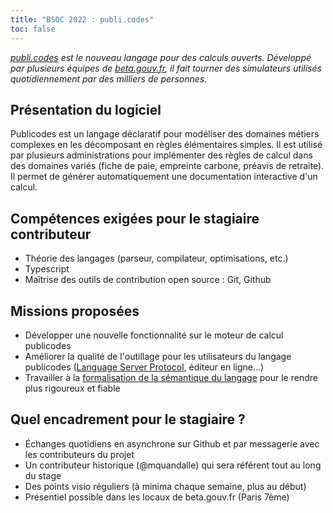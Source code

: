 ```yaml
---
title: "BSOC 2022 : publi.codes"
toc: false
---
```


*[publi.codes](https://publi.codes) est le nouveau langage pour des calculs ouverts. Développé par plusieurs équipes de [beta.gouv.fr](https://beta.gouv.fr), il fait tourner des simulateurs utilisés quotidiennement par des milliers de personnes.*

## Présentation du logiciel

Publicodes est un langage déclaratif pour modéliser des domaines métiers complexes en les décomposant en règles élémentaires simples. Il est utilisé par plusieurs administrations pour implémenter des règles de calcul dans des domaines variés (fiche de paie, empreinte carbone, préavis de retraite). Il permet de générer automatiquement une documentation interactive d'un calcul.

## Compétences exigées pour le stagiaire contributeur

- Théorie des langages (parseur, compilateur, optimisations, etc.)
- Typescript
- Maîtrise des outils de contribution open source : Git, Github

## Missions proposées

- Développer une nouvelle fonctionnalité sur le moteur de calcul publicodes
- Améliorer la qualité de l'outillage pour les utilisateurs du langage publicodes ([Language Server Protocol](https://github.com/betagouv/publicodes/issues/49), éditeur en ligne...)
- Travailler à la [formalisation de la sémantique du langage](https://github.com/betagouv/publicodes/discussions/8) pour le rendre plus rigoureux et fiable

## Quel encadrement pour le stagiaire ?

- Échanges quotidiens en asynchrone sur Github et par messagerie avec les contributeurs du projet
- Un contributeur historique (@mquandalle) qui sera référent tout au long du stage
- Des points visio réguliers (à minima chaque semaine, plus au début)
- Présentiel possible dans les locaux de beta.gouv.fr (Paris 7ème)



